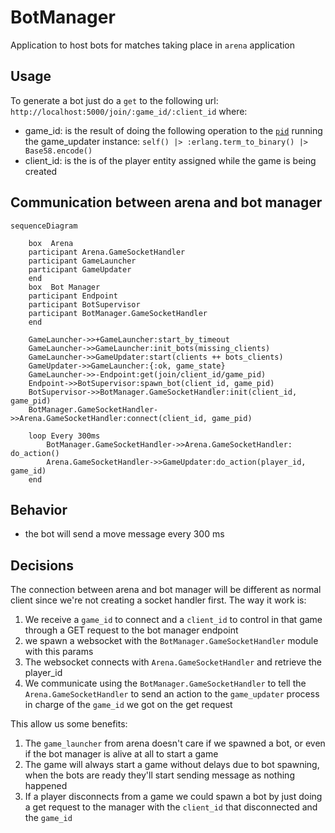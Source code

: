 # BotManager

Application to host bots for matches taking place in `arena` application

## Usage 

To generate a bot just do a `get` to the following url: `http://localhost:5000/join/:game_id/:client_id`  where:
- game_id: is the result of doing the following operation to the [`pid`](https://hexdocs.pm/elixir/processes.html)  running the game_updater instance: `self() |> :erlang.term_to_binary() |> Base58.encode()`
- client_id: is the is of the player entity assigned while the game is being created

## Communication between arena and bot manager
```mermaid
sequenceDiagram

    box  Arena
    participant Arena.GameSocketHandler
    participant GameLauncher
    participant GameUpdater
    end
    box  Bot Manager
    participant Endpoint
    participant BotSupervisor
    participant BotManager.GameSocketHandler
    end

    GameLauncher->>+GameLauncher:start_by_timeout
    GameLauncher->>GameLauncher:init_bots(missing_clients)
    GameLauncher->>GameUpdater:start(clients ++ bots_clients) 
    GameUpdater->>GameLauncher:{:ok, game_state} 
    GameLauncher->>-Endpoint:get(join/client_id/game_pid)
    Endpoint->>BotSupervisor:spawn_bot(client_id, game_pid)
    BotSupervisor->>BotManager.GameSocketHandler:init(client_id, game_pid)
    BotManager.GameSocketHandler->>Arena.GameSocketHandler:connect(client_id, game_pid)
    
    loop Every 300ms
        BotManager.GameSocketHandler->>Arena.GameSocketHandler: do_action()
        Arena.GameSocketHandler->>GameUpdater:do_action(player_id, game_id)
    end
```

## Behavior
<!-- TODO implement complex behavior -->
- the bot will send a move message every 300 ms

## Decisions

The connection between arena and  bot manager will be different as normal client since we're not creating a socket handler first.
The way it work is:
1. We receive a `game_id` to connect and a `client_id` to control in that game through a GET request to the 
bot manager endpoint
2. we spawn a websocket with the `BotManager.GameSocketHandler` module with this params
3. The websocket connects with `Arena.GameSocketHandler` and retrieve the player_id 
4. We communicate using the `BotManager.GameSocketHandler` to tell the `Arena.GameSocketHandler` to send
an action to the `game_updater` process in charge of the `game_id` we got on the get request


This allow us some benefits:
1. The `game_launcher` from arena doesn't care if we spawned a bot, or even if the bot manager is alive at 
all to start a game
2. The game will always start a game without delays due to bot spawning, when the bots are ready they'll 
start sending message as nothing happened
3. If a player disconnects from a game we could spawn a bot by just doing a get request to the manager
with the `client_id` that disconnected and the `game_id`
